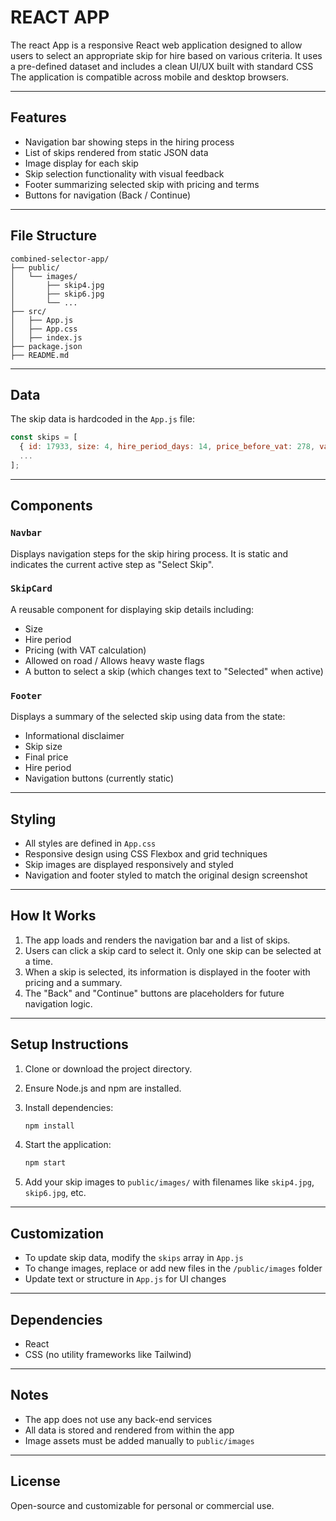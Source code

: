 
# REACT APP

The react App is a responsive React web application designed to allow users to select an appropriate skip for hire based on various criteria. It uses a pre-defined dataset and includes a clean UI/UX built with standard CSS  The application is compatible across mobile and desktop browsers.

---

## Features

* Navigation bar showing steps in the hiring process
* List of skips rendered from static JSON data
* Image display for each skip
* Skip selection functionality with visual feedback
* Footer summarizing selected skip with pricing and terms
* Buttons for navigation (Back / Continue)

---

## File Structure

```
combined-selector-app/
├── public/
│   └── images/
│       ├── skip4.jpg
│       ├── skip6.jpg
│       └── ...
├── src/
│   ├── App.js
│   ├── App.css
│   ├── index.js
├── package.json
├── README.md
```

---

## Data

The skip data is hardcoded in the `App.js` file:

```js
const skips = [
  { id: 17933, size: 4, hire_period_days: 14, price_before_vat: 278, vat: 20, postcode: "NR32", allowed_on_road: true, allows_heavy_waste: true },
  ...
];
```

---

## Components

### `Navbar`

Displays navigation steps for the skip hiring process. It is static and indicates the current active step as "Select Skip".

### `SkipCard`

A reusable component for displaying skip details including:

* Size
* Hire period
* Pricing (with VAT calculation)
* Allowed on road / Allows heavy waste flags
* A button to select a skip (which changes text to "Selected" when active)

### `Footer`

Displays a summary of the selected skip using data from the state:

* Informational disclaimer
* Skip size
* Final price
* Hire period
* Navigation buttons (currently static)

---

## Styling

* All styles are defined in `App.css`
* Responsive design using CSS Flexbox and grid techniques
* Skip images are displayed responsively and styled
* Navigation and footer styled to match the original design screenshot

---

## How It Works

1. The app loads and renders the navigation bar and a list of skips.
2. Users can click a skip card to select it. Only one skip can be selected at a time.
3. When a skip is selected, its information is displayed in the footer with pricing and a summary.
4. The "Back" and "Continue" buttons are placeholders for future navigation logic.

---

## Setup Instructions

1. Clone or download the project directory.
2. Ensure Node.js and npm are installed.
3. Install dependencies:

   ```bash
   npm install
   ```
4. Start the application:

   ```bash
   npm start
   ```
5. Add your skip images to `public/images/` with filenames like `skip4.jpg`, `skip6.jpg`, etc.

---

## Customization

* To update skip data, modify the `skips` array in `App.js`
* To change images, replace or add new files in the `/public/images` folder
* Update text or structure in `App.js` for UI changes

---

## Dependencies

* React
* CSS (no utility frameworks like Tailwind)

---

## Notes

* The app does not use any back-end services
* All data is stored and rendered from within the app
* Image assets must be added manually to `public/images`

---

## License

Open-source and customizable for personal or commercial use.
